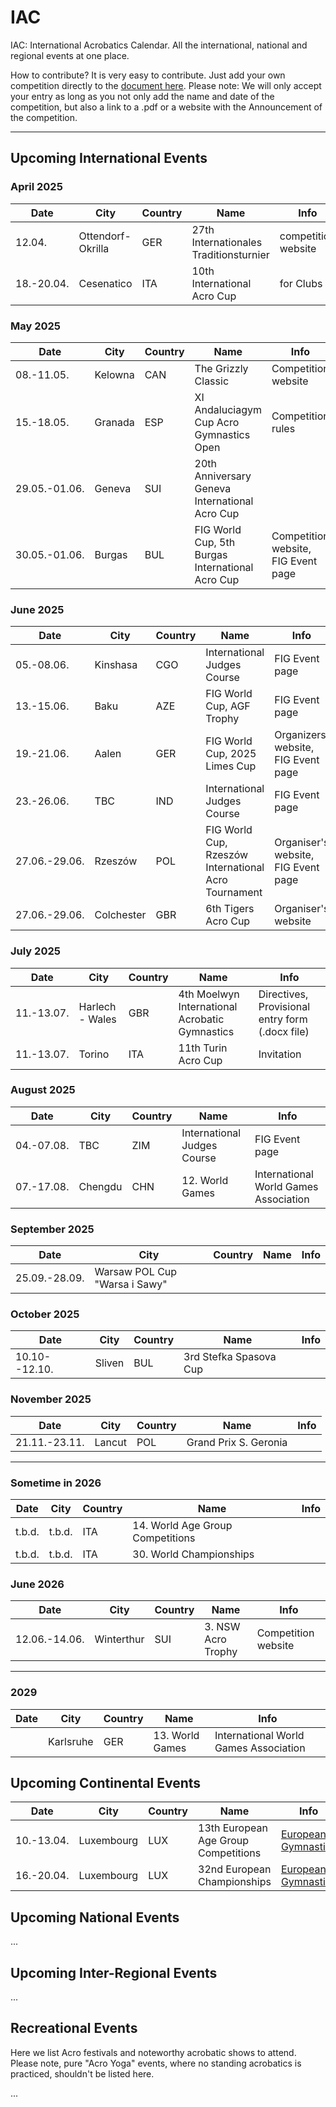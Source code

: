 # IAC

IAC: International Acrobatics Calendar. All the international, national and regional events at one place. 

How to contribute? It is very easy to contribute. Just add your own competition directly to the [document here]( https://github.com/floshin/acrolib/new/main). Please note: We will only accept your entry as long as you not only add the name and date of the competition, but also a link to a .pdf or a website with the Announcement of the competition. 

---

## Upcoming International Events


### April 2025

| Date | City | Country | Name | Info |
| ---- | ---- | ------- | ---- | ---- |
| 12.04. | Ottendorf-Okrilla | GER | 27th Internationales Traditionsturnier	| competition website |
| 18.-20.04. | Cesenatico	| ITA | 10th International Acro Cup | for Clubs	| 


### May 2025

| Date | City | Country | Name | Info |
| ---- | ---- | ------- | ---- | ---- |
| 08.-11.05. | Kelowna | CAN | The Grizzly Classic | Competition website |
| 15.-18.05. | Granada | ESP | XI Andaluciagym Cup Acro Gymnastics Open	| Competition rules |
| 29.05.-01.06. | Geneva | SUI | 20th Anniversary Geneva International Acro Cup	| |
| 30.05.-01.06. |	Burgas | BUL | FIG World Cup, 5th Burgas International Acro Cup	| Competition website, FIG Event page |


### June 2025

| Date | City | Country | Name | Info |
| ---- | ---- | ------- | ---- | ---- |
| 05.-08.06. | Kinshasa | CGO	| International Judges Course |	FIG Event page |
| 13.-15.06. | Baku | AZE | FIG World Cup, AGF Trophy | FIG Event page |
| 19.-21.06. | Aalen | GER | FIG World Cup, 2025 Limes Cup | Organizers' website, FIG Event page |
| 23.-26.06. | TBC | IND | International Judges Course | FIG Event page |
| 27.06.-29.06.	| Rzeszów	| POL	| FIG World Cup, Rzeszów International Acro Tournament | Organiser's website, FIG Event page |
| 27.06.-29.06.	| Colchester	| GBR	| 6th Tigers Acro Cup	| Organiser's website |


### July 2025

| Date | City | Country | Name | Info |
| ---- | ---- | ------- | ---- | ---- |
| 11.-13.07. |	Harlech - Wales	| GBR	| 4th Moelwyn International Acrobatic Gymnastics |	Directives, Provisional entry form (.docx file) | 
| 11.-13.07.	| Torino	| ITA	| 11th Turin Acro Cup	| Invitation |


### August 2025

| Date | City | Country | Name | Info |
| ---- | ---- | ------- | ---- | ---- |
| 04.-07.08. |	TBC |	ZIM	| International Judges Course |	FIG Event page |
| 07.-17.08. | Chengdu |	CHN	| 12. World Games |	International World Games Association |


### September 2025

| Date | City | Country | Name | Info |
| ---- | ---- | ------- | ---- | ---- |
| 25.09.-28.09.	| Warsaw	POL	Cup "Warsa i Sawy"	| |  


### October 2025

| Date | City | Country | Name | Info |
| ---- | ---- | ------- | ---- | ---- |
| 10.10--12.10.	| Sliven |	BUL	| 3rd Stefka Spasova Cup	| |


### November 2025

| Date | City | Country | Name | Info |
| ---- | ---- | ------- | ---- | ---- |
| 21.11.-23.11. |	Lancut	| POL |	Grand Prix S. Geronia	| | 

---

### Sometime in 2026

| Date | City | Country | Name | Info |
| ---- | ---- | ------- | ---- | ---- |
| t.b.d.	| t.b.d. |	ITA |	14. World Age Group Competitions	| | 
| t.b.d.	| t.b.d.	| ITA	| 30. World Championships	| |


### June 2026

| Date | City | Country | Name | Info |
| ---- | ---- | ------- | ---- | ---- |
| 12.06.-14.06.	| Winterthur	| SUI	| 3. NSW Acro Trophy |	Competition website |

---
 
### 2029

| Date | City | Country | Name | Info |
| ---- | ---- | ------- | ---- | ---- |
|      | Karlsruhe |	GER |	13. World Games |	International World Games Association |


## Upcoming Continental Events 

| Date | City | Country | Name | Info |
| ---- | ---- | ------- | ---- | ---- |
| 10.-13.04. | Luxembourg |	LUX | 13th European Age Group Competitions | [European Gymnastics](https://www.europeangymnastics.com/) |
| 16.-20.04. | Luxembourg	| LUX	| 32nd European Championships | [European Gymnastics](https://www.europeangymnastics.com/) |


## Upcoming National Events

...


## Upcoming Inter-Regional Events

...


## Recreational Events

Here we list Acro festivals and noteworthy acrobatic shows to attend. Please note, pure "Acro Yoga" events, where no standing acrobatics is practiced, shouldn't be listed here. 

...
